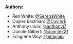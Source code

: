**Authors:**
- Ren White: [@SerenaWhite](https://github.com/SerenaWhite)
- Cuyler Eastman: [@CuylerE](https://github.com/CuylerE)
- Anthony Irwin: [@anthonyi7](https://github.com/anthonyi7)
- Donnie Gilbert: [@donnie721](https://github.com/donnie721)
- Echglene Woy: [@ehhglen](https://github.com/ehhglen)
